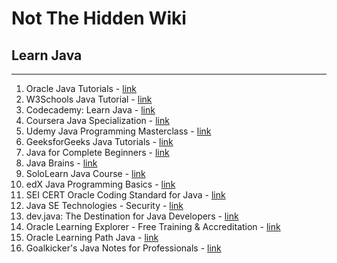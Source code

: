 # Not The Hidden Wiki

## Learn Java
-----

1. Oracle Java Tutorials - [link](https://docs.oracle.com/javase/tutorial/)  
2. W3Schools Java Tutorial - [link](https://www.w3schools.com/java/)  
3. Codecademy: Learn Java - [link](https://www.codecademy.com/learn/learn-java)  
4. Coursera Java Specialization - [link](https://www.coursera.org/specializations/java-programming)  
5. Udemy Java Programming Masterclass - [link](https://www.udemy.com/course/java-the-complete-java-developer-course/)  
6. GeeksforGeeks Java Tutorials - [link](https://www.geeksforgeeks.org/java/)  
7. Java for Complete Beginners - [link](https://www.udemy.com/course/java-tutorial/)  
8. Java Brains - [link](https://javabrains.io/courses/java_basics)  
9. SoloLearn Java Course - [link](https://www.sololearn.com/Course/Java/)  
10. edX Java Programming Basics - [link](https://www.edx.org/course/java-programming-basics)  
11. SEI CERT Oracle Coding Standard for Java - [link](https://wiki.sei.cmu.edu/confluence/display/java/SEI+CERT+Oracle+Coding+Standard+for+Java)
12. Java SE Technologies - Security - [link](https://www.oracle.com/java/technologies/javase/javase-tech-security.html)
13. dev.java: The Destination for Java Developers - [link](https://dev.java/)
14. Oracle Learning Explorer - Free Training & Accreditation - [link](https://education.oracle.com/learning-explorer)
15. Oracle Learning Path Java - [link](https://mylearn.oracle.com/ou/learning-path/java-explorer/79726)
16. Goalkicker's Java Notes for Professionals - [link](https://books.goalkicker.com/JavaBook/)
